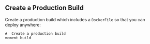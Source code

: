 ## Create a Production Build

Create a production build which includes a `DockerFile` so that you can deploy anywhere:

```shell
#  Create a production build
moment build
```
